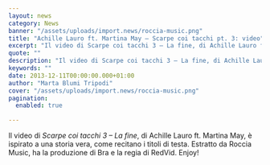 ```yaml
---
layout: news
category: News
banner: "/assets/uploads/import.news/roccia-music.png"
title: "Achille Lauro ft. Martina May – Scarpe coi tacchi pt. 3: video"
excerpt: "Il video di Scarpe coi tacchi 3 – La fine, di Achille Lauro ft. Martina May, è ispirato a una storia vera, come recitano i titoli di testa. Estratto da Roccia Music, ha la produzione di Bra e la regia di RedVid. Enjoy!"
quote: ""
description: "Il video di Scarpe coi tacchi 3 – La fine, di Achille Lauro ft. Martina May, è ispirato a una storia vera, come recitano i titoli di testa. Estratto da Roccia Music, ha la produzione di Bra e la regia di RedVid. Enjoy!"
keywords: ""
date: 2013-12-11T00:00:00.000+01:00
author: "Marta Blumi Tripodi"
cover: "/assets/uploads/import.news/roccia-music.png"
pagination:
  enabled: true

---
```


[](https://hotmc.com/con-il-video-di-luche-debutta-il-sito-di-roccia-music/roccia-music-2/)

Il video di _Scarpe coi tacchi 3 – La fine_, di Achille Lauro ft. Martina May, è ispirato a una storia vera, come recitano i titoli di testa. Estratto da Roccia Music, ha la produzione di Bra e la regia di RedVid. Enjoy!